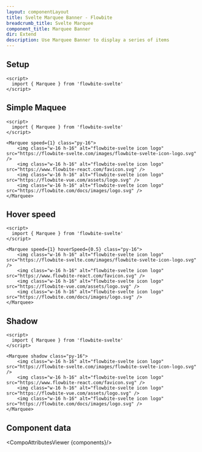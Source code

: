 ```yaml
---
layout: componentLayout
title: Svelte Marquee Banner - Flowbite
breadcrumb_title: Svelte Marquee
component_title: Marquee Banner
dir: Extend
description: Use Marquee Banner to display a series of items
---
```


<script>
  import {  TableProp, TableDefaultRow, CompoAttributesViewer } from '../../utils'
  import { P, A } from '$lib'
  const components = 'Marquee'
</script>

## Setup

```svelte example hideOutput
<script>
  import { Marquee } from 'flowbite-svelte'
</script>
```

## Simple Maquee

```svelte  example hideScript
<script>
  import { Marquee } from 'flowbite-svelte'
</script>

<Marquee speed={1} class="py-16">
    <img class="w-16 h-16" alt="flowbite-svelte icon logo" src="https://flowbite-svelte.com/images/flowbite-svelte-icon-logo.svg" />
    <img class="w-16 h-16" alt="flowbite-svelte icon logo" src="https://www.flowbite-react.com/favicon.svg" />
    <img class="w-16 h-16" alt="flowbite-svelte icon logo" src="https://flowbite-vue.com/assets/logo.svg" />
    <img class="w-16 h-16" alt="flowbite-svelte icon logo" src="https://flowbite.com/docs/images/logo.svg" />
</Marquee>
```

## Hover speed

```svelte  example hideScript
<script>
  import { Marquee } from 'flowbite-svelte'
</script>

<Marquee speed={1} hoverSpeed={0.5} class="py-16">
    <img class="w-16 h-16" alt="flowbite-svelte icon logo" src="https://flowbite-svelte.com/images/flowbite-svelte-icon-logo.svg" />
    <img class="w-16 h-16" alt="flowbite-svelte icon logo" src="https://www.flowbite-react.com/favicon.svg" />
    <img class="w-16 h-16" alt="flowbite-svelte icon logo" src="https://flowbite-vue.com/assets/logo.svg" />
    <img class="w-16 h-16" alt="flowbite-svelte icon logo" src="https://flowbite.com/docs/images/logo.svg" />
</Marquee>
```

## Shadow

```svelte  example hideScript
<script>
  import { Marquee } from 'flowbite-svelte'
</script>

<Marquee shadow class="py-16">
    <img class="w-16 h-16" alt="flowbite-svelte icon logo" src="https://flowbite-svelte.com/images/flowbite-svelte-icon-logo.svg" />
    <img class="w-16 h-16" alt="flowbite-svelte icon logo" src="https://www.flowbite-react.com/favicon.svg" />
    <img class="w-16 h-16" alt="flowbite-svelte icon logo" src="https://flowbite-vue.com/assets/logo.svg" />
    <img class="w-16 h-16" alt="flowbite-svelte icon logo" src="https://flowbite.com/docs/images/logo.svg" />
</Marquee>
```

## Component data

<CompoAttributesViewer {components}/>